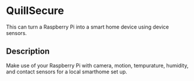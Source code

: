 # QuillSecure

This can turn a Raspberry Pi into a smart home device using device sensors. 

## Description

Make use of your Raspberry Pi with camera, motion, tempurature, humidity, and contact sensors for a local smarthome set up. 

